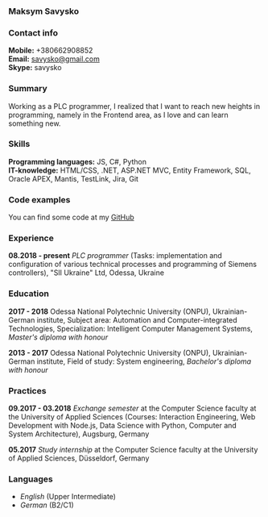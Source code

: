 ### Maksym Savysko
### Contact info
**Mobile:** +380662908852<br/>
**Email:** savysko@gmail.com<br/>
**Skype:** savysko<br/>

### Summary
Working as a PLC programmer, I realized that I want to reach new heights in programming, namely in the Frontend area, as I love and can learn something new.

### Skills
**Programming languages:** JS, C#, Python<br/>
**IT-knowledge:** HTML/CSS, .NET, ASP.NET MVC, Entity Framework, SQL, Oracle APEX, Mantis, TestLink, Jira, Git

### Code examples
You can find some code at my [GitHub](https://github.com/savysko)

### Experience
**08.2018 - present** *PLC programmer* (Tasks: implementation and configuration of various technical processes and programming of Siemens controllers), "SII Ukraine" Ltd, Odessa, Ukraine

### Education
**2017 - 2018** Odessa National Polytechnic University (ONPU), Ukrainian-German institute, Subject area: Automation and Computer-integrated Technologies, Specialization: Intelligent Computer Management Systems, *Master's diploma with honour*<br/>

**2013 - 2017** Odessa National Polytechnic University (ONPU), Ukrainian-German institute, Field of study: System engineering, *Bachelor's diploma with honour*

### Practices
**09.2017 - 03.2018** *Exchange semester* at the Computer Science faculty at the University of Applied Sciences (Courses: Interaction Engineering, Web Development with Node.js, Data Science with Python, Computer and System Architecture), Augsburg, Germany<br/>

**05.2017** *Study internship* at the Computer Science faculty at the University of Applied Sciences, Düsseldorf, Germany

### Languages
- *English* (Upper Intermediate)
- *German* (B2/C1)
